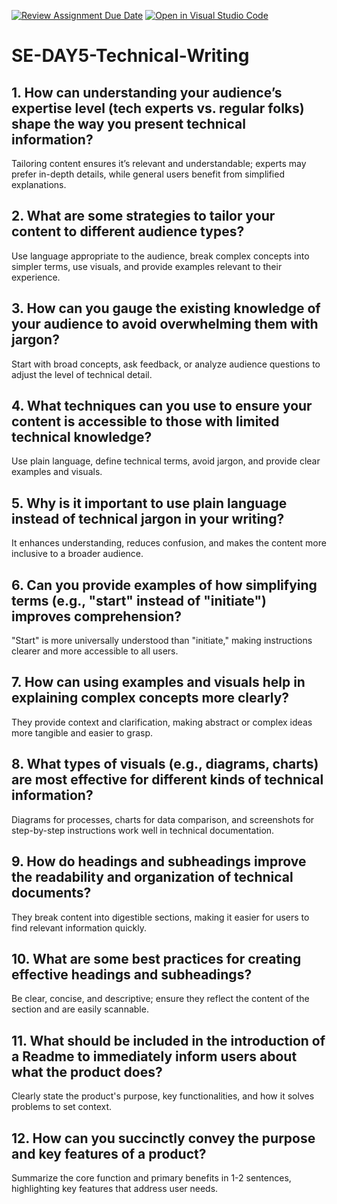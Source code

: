 [![Review Assignment Due Date](https://classroom.github.com/assets/deadline-readme-button-22041afd0340ce965d47ae6ef1cefeee28c7c493a6346c4f15d667ab976d596c.svg)](https://classroom.github.com/a/zsAR-pyY)
[![Open in Visual Studio Code](https://classroom.github.com/assets/open-in-vscode-2e0aaae1b6195c2367325f4f02e2d04e9abb55f0b24a779b69b11b9e10269abc.svg)](https://classroom.github.com/online_ide?assignment_repo_id=19022157&assignment_repo_type=AssignmentRepo)
# SE-DAY5-Technical-Writing
## 1. How can understanding your audience’s expertise level (tech experts vs. regular folks) shape the way you present technical information?
Tailoring content ensures it’s relevant and understandable; experts may prefer in-depth details, while general users benefit from simplified explanations.
## 2. What are some strategies to tailor your content to different audience types?
Use language appropriate to the audience, break complex concepts into simpler terms, use visuals, and provide examples relevant to their experience.
## 3. How can you gauge the existing knowledge of your audience to avoid overwhelming them with jargon?
Start with broad concepts, ask feedback, or analyze audience questions to adjust the level of technical detail.
## 4. What techniques can you use to ensure your content is accessible to those with limited technical knowledge?
Use plain language, define technical terms, avoid jargon, and provide clear examples and visuals.
## 5. Why is it important to use plain language instead of technical jargon in your writing?
It enhances understanding, reduces confusion, and makes the content more inclusive to a broader audience.
## 6. Can you provide examples of how simplifying terms (e.g., "start" instead of "initiate") improves comprehension?
"Start" is more universally understood than "initiate," making instructions clearer and more accessible to all users.
## 7. How can using examples and visuals help in explaining complex concepts more clearly?
They provide context and clarification, making abstract or complex ideas more tangible and easier to grasp.
## 8. What types of visuals (e.g., diagrams, charts) are most effective for different kinds of technical information?
Diagrams for processes, charts for data comparison, and screenshots for step-by-step instructions work well in technical documentation.
## 9. How do headings and subheadings improve the readability and organization of technical documents?
They break content into digestible sections, making it easier for users to find relevant information quickly.
## 10. What are some best practices for creating effective headings and subheadings?
Be clear, concise, and descriptive; ensure they reflect the content of the section and are easily scannable.
## 11. What should be included in the introduction of a Readme to immediately inform users about what the product does?
Clearly state the product's purpose, key functionalities, and how it solves problems to set context.
## 12. How can you succinctly convey the purpose and key features of a product?
Summarize the core function and primary benefits in 1-2 sentences, highlighting key features that address user needs.
